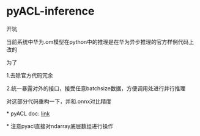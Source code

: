 # pyACL-inference

开坑

当前系统中华为.om模型在python中的推理是在华为异步推理的官方样例代码上改的

为了

1.去除官方代码冗余 

2.统一暴露对外的接口，接受任意batchsize数据，方便调用处进行并行推理

对这部分代码重构一下，并和.onnx对比精度

\* pyACL doc: [link](https://support.huawei.com/enterprise/zh/doc/EDOC1100164876/5bda6391)

\* 注意pyacl直接对ndarray底层数组进行操作
